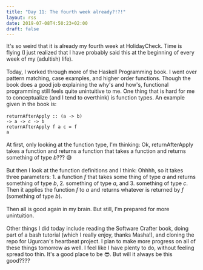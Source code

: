 ```yaml
---
title: "Day 11: The fourth week already?!?!"
layout: rss
date: 2019-07-08T4:50:23+02:00
draft: false
---
```

It's so weird that it is already my fourth week at HolidayCheck. Time is flying (I just realized that I have probably said this at the beginning of every week of my (adultish) life).
<br>
<br>
Today, I worked through more of the Haskell Programming book. I went over pattern matching, case examples, and higher order functions. Though the book does a good job explaining the why's and how's, functional programming still feels quite unintuitive to me. One thing that is hard for me to conceptualize (and I tend to overthink) is function types. An example given in the book is:
<br>
<br>
<code>returnAfterApply :: (a -> b) -> a -> c -> b</code>
<br>
<code>returnAfterApply f a c = f a</code>
<br>
<br>
At first, only looking at the function type, I'm thinking: Ok, returnAfterApply takes a function and returns a function that takes a function and returns something of type <i>b</i>??? :sweat_smile:
<br>
<br>
But then I look at the function definitions and I think: Ohhhh, so it takes three parameters: 1. a function <i>f</i> that takes some thing of type <i>a</i> and returns something of type <i>b</i>, 2. something of type <i>a</i>, and 3. something of type <i>c</i>. Then it applies the function <i>f</i> to <i>a</i> and returns whatever is returned by <i>f</i> (something of type <i>b</i>).
<br>
<br>
Then all is good again in my brain. But still, I'm prepared for more unintuition.
<br>
<br>
Other things I did today include reading the Software Crafter book, doing part of a bash tutorial (which I really enjoy, thanks Masha!), and cloning the repo for Ugurcan's heartbeat project. I plan to make more progress on all of these things tomorrow as well. I feel like I have plenty to do, without feeling spread too thin. It's a good place to be :sunglasses:. But will it always be this good????
<br>
<br>
<br>
